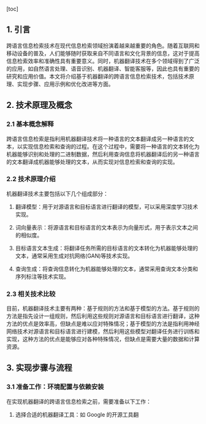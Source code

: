 
[toc]                    
                
                
## 1. 引言

跨语言信息检索技术在现代信息检索领域扮演着越来越重要的角色。随着互联网和移动设备的普及，人们能够随时获取来自不同语言和文化背景的信息，这对于提高信息检索效率和准确性具有重要意义。同时，机器翻译技术在多个领域得到了广泛的应用，如自然语言处理、语音识别、机器翻译、智能客服等，因此也具有重要的研究和应用价值。本文将介绍基于机器翻译的跨语言信息检索技术，包括技术原理、实现步骤、应用示例和优化改进等方面。

## 2. 技术原理及概念

### 2.1 基本概念解释

跨语言信息检索是指利用机器翻译技术将一种语言的文本翻译成另一种语言的文本，以实现信息检索和查询的过程。在这个过程中，需要将一种语言的文本转化为机器能够识别和处理的二进制数据，然后利用查询信息将机器翻译后的另一种语言的文本翻译成机器能够处理的文本，从而实现对信息检索和查询的实现。

### 2.2 技术原理介绍

机器翻译技术主要包括以下几个组成部分：

1. 翻译模型：用于对源语言和目标语言进行翻译的模型，可以采用深度学习技术实现。

2. 词向量表示：将源语言和目标语言的文本表示为向量形式，用于表示文本之间的相似度。

3. 目标语言文本生成：将翻译任务所需的目标语言的文本转化为机器能够处理的文本，通常采用生成对抗网络(GAN)等技术实现。

4. 查询生成：将查询信息转化为机器能够处理的文本，通常采用查询文本分类和序列标注等技术实现。

### 2.3 相关技术比较

目前，机器翻译技术主要有两种：基于规则的方法和基于模型的方法。基于规则的方法是指先设计一组规则，然后利用这些规则对源语言和目标语言进行翻译，这种方法的优点是效率高，但缺点是难以应对特殊情况；基于模型的方法是指利用神经网络技术对源语言和目标语言进行建模，然后利用这些模型对翻译任务进行训练和实现，这种方法的优点是能够应对各种特殊情况，但缺点是需要大量的数据和计算资源。

## 3. 实现步骤与流程

### 3.1 准备工作：环境配置与依赖安装

在实现机器翻译的跨语言信息检索之前，需要准备以下工作：

1. 选择合适的机器翻译工具：如 Google 的开源工具翻

